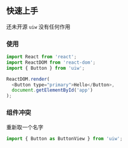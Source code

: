 ## 快速上手

还未开源 `uiw` 没有任何作用


### 使用

```js
import React from 'react';
import ReactDOM from 'react-dom';
import { Button } from 'uiw';

ReactDOM.render(
  <Button type="primary">Hello</Button>, 
  document.getElementById('app')
);
```


### 组件冲突

重新取一个名字

```js
import { Button as ButtonView } from 'uiw';
```
